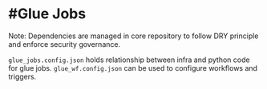 # #Glue Jobs

Note: Dependencies are managed in core repository to follow DRY principle and enforce security governance.

`glue_jobs.config.json` holds relationship between infra and python code for glue jobs.
`glue_wf.config.json` can be used to configure workflows and triggers.
